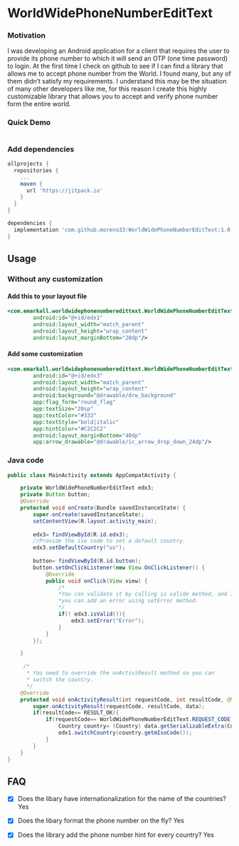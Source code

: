 # WorldWidePhoneNumberEditText
### Motivation 
I was developing an Android application for a client that requires the user to provide its phone number to which it will send an OTP (one time password) to login. At the first time I check on github to see if I can find a library that allows me to accept phone number from the World. I found many, but any of them didn’t satisfy my requirements.
I understand this may be the situation of many other developers like me, for this reason I create this highly customizable library that allows you to accept and verify phone number form the entire world.

### Quick Demo
<img src="https://github.com/moreno33/WorldWidePhoneNumberEditText/blob/master/worldwidephonenumberedittext/src/main/res/drawable/Screenshot_20190811-153952.png" alt="" style="width=300px; margin-right=30px"/><img src="https://github.com/moreno33/WorldWidePhoneNumberEditText/blob/master/worldwidephonenumberedittext/src/main/res/drawable/Screenshot_20190811-154012.png" alt="" style="width=300px; margin-right=30px" /><img src="https://github.com/moreno33/WorldWidePhoneNumberEditText/blob/master/worldwidephonenumberedittext/src/main/res/drawable/Screenshot_20190811-154030.png" alt="" style="width=300px; margin-right=30px" /><img src="https://github.com/moreno33/WorldWidePhoneNumberEditText/blob/master/worldwidephonenumberedittext/src/main/res/drawable/Screenshot_20190811-154036.png" alt="" style="width=300px; margin-right=30px" />

### Add dependencies
```gradle
allprojects {
  repositories {
    ...
    maven {
      url 'https://jitpack.io' 
    }
  }
}

dependencies {
  implementation 'com.github.moreno33:WorldWidePhoneNumberEditText:1.0'
}
```

## Usage
### Without any customization
#### Add this to your layout file
```xml
<com.emarkall.worldwidephonenumberedittext.WorldWidePhoneNumberEditText
        android:id="@+id/edx1"
        android:layout_width="match_parent"
        android:layout_height="wrap_content"
        android:layout_marginBottom="20dp"/>
```
#### Add some customization
```xml
<com.emarkall.worldwidephonenumberedittext.WorldWidePhoneNumberEditText
        android:id="@+id/edx3"
        android:layout_width="match_parent"
        android:layout_height="wrap_content"
        android:background="@drawable/drw_background"
        app:flag_form="round_flag"
        app:textSize="20sp"
        app:textColor="#333"
        app:textStyle="bold|italic"
        app:hintColor="#C2C2C2"
        android:layout_marginBottom="40dp"
        app:arrow_drawable="@drawable/ic_arrow_drop_down_24dp"/>
```

### Java code
```java
public class MainActivity extends AppCompatActivity {

    private WorldWidePhoneNumberEditText edx3;
    private Button button;
    @Override
    protected void onCreate(Bundle savedInstanceState) {
        super.onCreate(savedInstanceState);
        setContentView(R.layout.activity_main);
        
        edx3= findViewById(R.id.edx3);
        //Provide the iso code to set a default country.
        edx3.setDefaultCountry("us");
      
        button= findViewById(R.id.button);
        button.setOnClickListener(new View.OnClickListener() {
            @Override
            public void onClick(View view) {
                /*
                *You can validate it by calling is valide method, and if it's not valid
                *you can add an error using setError method.
                */
                if(! edx3.isValid()){
                    edx3.setError("Error");
                }
            }
        });

    }

     /*
      * You need to override the onActiviResult method so you can
      * switch the country.
      */
    @Override
    protected void onActivityResult(int requestCode, int resultCode, @Nullable Intent data) {
        super.onActivityResult(requestCode, resultCode, data);
        if(resultCode== RESULT_OK){
            if(requestCode== WorldWidePhoneNumberEditText.REQUEST_CODE){
                Country country= (Country) data.getSerializableExtra(CountryListActivity.COUNTRY_EXTRA);
                edx1.switchCountry(country.getmIsoCode());
            }
        }
    }
}
```
## FAQ
- [x] Does the libary have internationalization for the name of the countries? Yes
- [x] Does the libary format the phone number on the fly? Yes
- [x] Does the library add the phone number hint for every country? Yes


